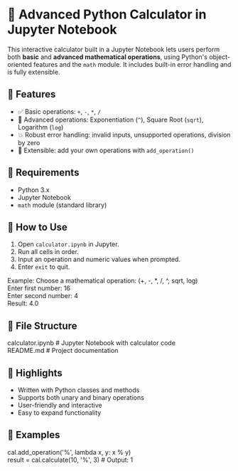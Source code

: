 # 📓 Advanced Python Calculator in Jupyter Notebook

This interactive calculator built in a Jupyter Notebook lets users perform both **basic** and **advanced mathematical operations**, using Python's object-oriented features and the `math` module. It includes built-in error handling and is fully extensible.

## 🌟 Features

- ✅ Basic operations: `+`, `-`, `*`, `/`
- 📐 Advanced operations: Exponentiation (`^`), Square Root (`sqrt`), Logarithm (`log`)
- 💥 Robust error handling: invalid inputs, unsupported operations, division by zero
- 🔄 Extensible: add your own operations with `add_operation()`

## 🧰 Requirements

- Python 3.x
- Jupyter Notebook
- `math` module (standard library)

## 🚀 How to Use

1. Open `calculator.ipynb` in Jupyter.
2. Run all cells in order.
3. Input an operation and numeric values when prompted.
4. Enter `exit` to quit.

Example:
Choose a mathematical operation: (+, -, *, /, ^, sqrt, log)  
Enter first number: 16  
Enter second number: 4  
Result: 4.0

## 📂 File Structure

calculator.ipynb   # Jupyter Notebook with calculator code  
README.md          # Project documentation

## 📌 Highlights

- Written with Python classes and methods  
- Supports both unary and binary operations  
- User-friendly and interactive  
- Easy to expand functionality

## 🧠 Examples

cal.add_operation('%', lambda x, y: x % y)  
result = cal.calculate(10, '%', 3)  # Output: 1

